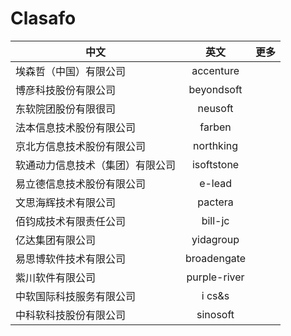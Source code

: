 # Clasafo

中文|英文|更多
---|:--:|---:
埃森哲（中国）有限公司|accenture|
博彦科技股份有限公司|beyondsoft|
东软院团股份有限很司|neusoft|
法本信息技术股份有限公司|farben|
京北方信息技术股份有限公司|northking|
软通动力信息技术（集团）有限公司|isoftstone|
易立德信息技术股份有限公司|e-lead|
文思海辉技术有限公司|pactera|
佰钧成技术有限责任公司|bill-jc|
亿达集团有限公司|yidagroup|
易思博软件技术有限公司|broadengate
紫川软件有限公司|purple-river
中软国际科技服务有限公司|i cs&s|
中科软科技股份有限公司|sinosoft|
